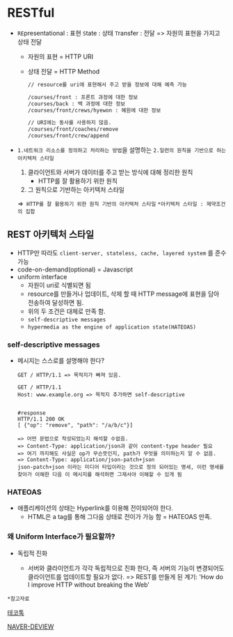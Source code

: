 # RESTful

- `RE`presentational : 표현
  `S`tate : 상태
  `T`ransfer : 전달
  => 자원의 표현을 가지고 상태 전달

  - 자원의 표현 = HTTP URI

  - 상태 전달 = HTTP Method

    ```html
    // resource를 uri에 표현해서 주고 받을 정보에 대해 예측 가능
    
    /courses/front : 프론트 과정에 대한 정보
    /courses/back : 백 과정에 대한 정보
    /courses/front/crews/hyewon : 혜원에 대한 정보
    
    // URI에는 동사를 사용하지 않음.
    /courses/front/coaches/remove
    /courses/front/crew/append
    
    ```

    

- `1.네트워크 리소스를 정의하고 처리하는 방법`을 설명하는 `2.일련의 원칙을 기반으로 하는 아키텍처 스타일`

  1. 클라이언트와 서버가 데이터를 주고 받는 방식에 대해 정리한 원칙
     - HTTP를 잘 활용하기 위한 원칙
  2. 그 원칙으로 기반하는 아키텍처 스타일

  =>` HTTP를 잘 활용하기 위한 원칙 기반의 아키텍처 스타일`
  `*아키텍처 스타일 : 제약조건의 집합`



## REST 아키텍처 스타일

- HTTP만 따라도 `client-server, stateless, cache, layered system` 를 준수 가능
- code-on-demand(optional)
  = Javascript
- uniform interface
  - 자원이 uri로 식별되면 됨
  - resource를 만들거나 업데이트, 삭제 할 때 HTTP message에 표현을 담아 전송하여 달성하면 됨.
  - 위의 두 조건은 대체로 만족 함.
  - `self-descriptive messages`
  - `hypermedia as the engine of application state(HATEOAS)`



### self-descriptive messages

- 메시지는 스스로를 설명해야 한다?

  ```http
  GET / HTTP/1.1 => 목적지가 빠져 있음.
  
  GET / HTTP/1.1
  Host: www.example.org => 목적지 추가하면 self-descriptive
  
  
  #response
  HTTP/1.1 200 OK
  [ {"op": "remove", "path": "/a/b/c"}]
  
  => 어떤 문법으로 작성되었는지 해석할 수없음.
  => Content-Type: application/json과 같이 content-type header 필요
  => 여기 까지해도 사실은 op가 무슨뜻인지, path가 무엇을 의미하는지 알 수 없음.
  => Content-Type: application/json-patch+json 
  json-patch+json 이라는 미디어 타입이라는 것으로 정의 되어있는 명세, 이런 명세를 찾아가 이해한 다음 이 메시지를 해석하면 그제서야 이해할 수 있게 됨
  
  ```





### HATEOAS

- 애플리케이션의 상태는 Hyperlink를 이용해 전이되어야 한다.
  - HTML은 a tag를 통해 그다음 상태로 전이가 가능 함 = HATEOAS 만족.



### 왜 Uniform Interface가 필요할까?

- 독립적 진화

  - 서버와 클라이언트가 각각 독립적으로 진화 한다, 즉 서버의 기능이 변경되어도 클라이언트를 업데이트할 필요가 없다.
    => REST를 만들게 된 계기: 'How do I improve HTTP without breaking the Web'

  

  

  



`*참고자료`

[테코톡](https://www.youtube.com/watch?v=NODVCBmyaXs)

[NAVER-DEVIEW](https://tv.naver.com/v/2292653#comment_focus)